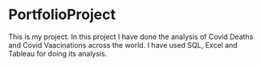# PortfolioProject
This is my project. In this project I have done the analysis of Covid Deaths and Covid Vaacinations across the world. I have used SQL, Excel and Tableau for doing its analysis.
